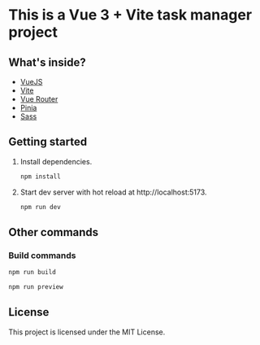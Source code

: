 # This is a Vue 3 + Vite task manager project

## What's inside?

- [VueJS](https://vuejs.org)
- [Vite](https://vitejs.dev)
- [Vue Router](https://router.vuejs.org)
- [Pinia](https://pinia.vuejs.org)
- [Sass](https://sass-lang.com)

## Getting started

1. Install dependencies.
   ```bash
   npm install
   ```

2. Start dev server with hot reload at http://localhost:5173.
   ```bash
   npm run dev
   ```

## Other commands

### Build commands

```bash
npm run build
```

```bash
npm run preview
```

## License

This project is licensed under the MIT License.
